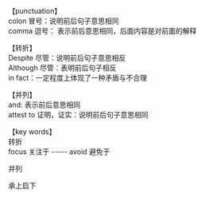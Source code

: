 【punctuation】    
colon 冒号：说明前后句子意思相同   
comma 逗号： 表示前后意思相同，后面内容是对前面的解释          


【转折】    
Despite 尽管：说明前后句子意思相反     
Although 尽管：表明前后句子相反    
in fact：一定程度上体现了一种矛盾与不合理       

【并列】    
and: 表示前后意思相同    
attest to 证明，证实：说明前后句子意思相同     



【key words】     
转折    
focus 关注于  -----    avoid 避免于    


并列



承上启下   
